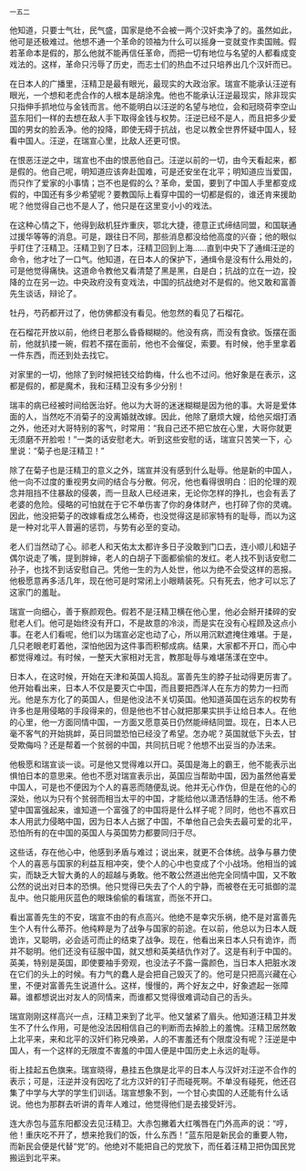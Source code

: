     一五二 

   他知道，只要士气壮，民气盛，国家是绝不会被一两个汉奸卖净了的。虽然如此，他可是还极难过。他想不通一个革命的领袖为什么可以摇身一变就变作卖国贼。假若革命本是假的，那么他就不能再信任革命，而把一切有地位与名望的人都看成变戏法的。这样，革命只污辱了历史，而志士们的热血不过只培养出几个汉奸而已。

   在日本人的广播里，汪精卫是最有眼光，最现实的大政治家。瑞宣不能承认汪逆有眼光，一个想和老虎合作的人根本是胡涂鬼。他也不能承认汪逆最现实，除非现实只指伸手抓地位与金钱而言。他不能明白以汪逆的名望与地位，会和冠晓荷李空山蓝东阳们一样的去想在敌人手下取得金钱与权势。汪逆已经不是人，而且把多少爱国的男女的脸丢净。他的投降，即使无碍于抗战，也足以教全世界怀疑中国人，轻看中国人。汪逆，在瑞宣心里，比敌人还更可恨。

   在恨恶汪逆之中，瑞宣也不由的恨恶他自己。汪逆以前的一切，由今天看起来，都是假的。他自己呢，明知道应该奔赴国难，可是还安坐在北平；明知道应当爱国，而只作了爱家的小事情；岂不也是假的么？革命，爱国，要到了中国人手里都变成假的，中国还有多少希望呢？要教国际上看穿中国的一切都是假的，谁还肯来援助呢？他觉得自己也不是人了，他只是在这里变小小的戏法。

   在这种心情之下，他得到敌机狂炸重庆，鄂北大捷，德意正式缔结同盟，和国联通过援华等等的消息。可是，跟往日不同，那些消息都没给他高度的兴奋；他的眼似乎盯住了汪精卫。汪精卫到了日本，汪精卫回到上海……直到中央下了通缉汪逆的命令，他才吐了一口气。他知道，在日本人的保护下，通缉令是没有什么用处的，可是他觉得痛快。这道命令教他又看清楚了黑是黑，白是白；抗战的立在一边，投降的立在另一边。中央政府没有变戏法，中国的抗战绝对不是假的。他又敢和富善先生谈话，辩论了。

   牡丹，芍药都开过了，他仿佛都没有看见。他忽然的看见了石榴花。

   在石榴花开放以前，他终日老那么昏昏糊糊的。他没有病，而没有食欲。饭摆在面前，他就扒搂一碗，假若不摆在面前，他也不会催促，索要。有时候，他手里拿着一件东西，而还到处去找它。

   对家里的一切，他除了到时候把钱交给韵梅，什么也不过问。他好象是在表示，这都是假的，都是魔术，我和汪精卫没有多少分别！

   瑞丰的病已经被时间给医治好。他以为大哥的迷迷糊糊是因为他的事。大哥是爱体面的人，当然吃不消菊子的没离婚就改嫁。因此，他除了磨烦大嫂，给他买烟打酒之外，他还对大哥特别的客气，时常用：“我自己还不把它放在心里，大哥你就更无须磨不开脸啦！”一类的话安慰老大。听到这些安慰的话，瑞宣只苦笑一下，心里说：“菊子也是汪精卫！”

   除了在菊子也是汪精卫的意义之外，瑞宣并没有感到什么耻辱。他是新的中国人，他一向不过度的重视男女间的结合与分散。何况，他也看得很明白：旧的伦理的观念并阻挡不住暴敌的侵袭，而一旦敌人已经进来，无论你怎样的挣扎，也会有丢了老婆的危险。侵略的可怕就在于它不单伤害了你的身体财产，也打碎了你的灵魂。因此，他没把菊子的改嫁看成怎么稀奇，也没觉得这是祁家特有的耻辱，而以为这是一种对北平人普遍的惩罚，与势有必至的变动。

   老人们当然动了心。祁老人和天佑太太都许多日子没敢到门口去，连小顺儿和妞子偶尔说走了嘴，提到胖婶，老人的白胡子下面都偷偷的发红。老人找不到话安慰二孙子，也找不到话安慰自己。凭他一生的为人处世，他以为绝不会受这样的恶报。他极愿意再多活几年，现在他可是时常闭上小眼睛装死。只有死去，他才可以忘了这家门的羞耻。

   瑞宣一向细心，善于察颜观色。假若不是汪精卫横在他心里，他必会掰开揉碎的安慰老人们。他可是始终没有开口，不是故意的冷淡，而是实在没有心程顾及这点小事。在老人们看呢，他们以为瑞宣必定也动了心，所以用沉默遮掩住难堪。于是，几只老眼老盯着他，深怕他因为这件事而积郁成病。结果，大家都不开口，而心中都觉得难过。有时候，一整天大家相对无言，教那耻辱与难堪荡漾在空中。

   日本人，在这时候，开始在天津和英国人捣乱。富善先生的脖子扯动得更厉害了。他开始看出来，日本人不仅是要灭亡中国，而且要把西洋人在东方的势力一扫而光。他是东方化了的英国人，但是他没法不关切英国。他知道英国在远东的权势有许多也是用侵略的手段得来的，但是他也不甘心就把那果实拱手让给日本人。在他的心里，他一方面同情中国，一方面又愿意英日仍然能缔结同盟。现在，日本人已毫不客气的开始挑衅，英日同盟恐怕已经没了希望。怎办呢？英国就低下头去，甘受欺侮吗？还是帮着一个贫弱的中国，共同抗日呢？他想不出妥当的办法来。

   他极愿和瑞宣谈一谈。可是他又觉得难以开口。英国是海上的霸王，他不能表示出惧怕日本的意思来。他也不愿对瑞宣表示出，英国应当帮助中国，因为虽然他喜爱中国人，可是也不便因为个人的喜恶而随便乱说。他并无心作伪，但是在他的心的深处，他以为只有个贫弱而相当太平的中国，才能给他以潇洒恬静的生活。他不希望中国富强起来，谁知道一个富强了的中国将是什么样子呢？同时，他也不喜欢日本人用武力侵略中国，因为日本人占据了中国，不单他自己会失去最可爱的北平，恐怕所有的在中国的英国人与英国势力都要同归于尽。

   这些话，存在他心中，他感到矛盾与难过；说出来，就更不合体统。战争与暴力使个人的喜恶与国家的利益互相冲突，使个人的心中也变成了个小战场。他相当的诚实，而缺乏大智大勇的人的超越与勇敢。他不敢公然道出他完全同情中国，又不敢公然的说出对日本的恐惧。他只觉得已失去了个人的宁静，而被卷在无可抵御的混乱中。他只能用灰蓝色的眼珠偷偷的看瑞宣，而张不开口。

   看出富善先生的不安，瑞宣不由的有点高兴。他绝不是幸灾乐祸，绝不是对富善先生个人有什么蒂芥。他纯粹是为了战争与国家的前途。在以前，他总以为日本人既诡诈，又聪明，必会适可而止的结束了战争。现在，他看出来日本人只有诡诈，而并不聪明。他们还没有征服中国，就又想和英美结仇作对了。这是有利于中国的。英美，特别是英国，即使要袖手旁观，也没法子不露一露颜色，当日本人把脏水泼在它们的头上的时候。有力气的蠢人是会把自己毁灭了的。他可是只把高兴藏在心里，不便对富善先生说道什么。这样，慢慢的，两个好友之中，好象遮起一张障幕。谁都想说出对友人的同情来，而谁都又觉得很难调动自己的舌头。

   瑞宣刚刚这样高兴一点，汪精卫来到了北平。他又皱紧了眉头。他知道汪精卫并发生不了什么作用，可是他没法因相信自己的判断而去掉脸上的羞愧。汪精卫居然敢上北平来，来和北平的汉奸们称兄唤弟，人的不害羞还有个限度没有呢？汪逆是中国人，有一个这样的无限度不害羞的中国人便是中国历史上永远的耻辱。

   街上挂起五色旗来。瑞宣晓得，悬挂五色旗是北平的日本人与汉奸对汪逆不合作的表示；可是，汪逆并没有因吃了北方汉奸的钉子而碰死啊。不单没有碰死，他还召集了中学与大学的学生们训话。瑞宣想象不到，一个甘心卖国的人还能有什么话说。他也为那群去听讲的青年人难过，他觉得他们是去接受奸污。

   连大赤包与蓝东阳都没去见汪精卫。大赤包撇着大红嘴唇在门外高声的说：“哼，他！重庆吃不开了，想来抢我们的饭，什么东西！”蓝东阳是新民会的重要人物，而新民会便是代替“党”的。他绝对不能把自己的党放下，而任着汪精卫把伪国民党搬运到北平来。

